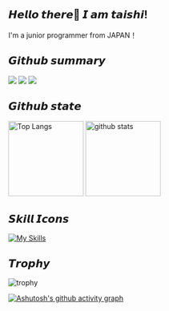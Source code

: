 ## 𝙃𝙚𝙡𝙡𝙤 𝙩𝙝𝙚𝙧𝙚👋 𝙄 𝙖𝙢 𝙩𝙖𝙞𝙨𝙝𝙞!
I'm a junior programmer from JAPAN！
## 𝙂𝙞𝙩𝙝𝙪𝙗 𝙨𝙪𝙢𝙢𝙖𝙧𝙮 
![](http://github-profile-summary-cards.vercel.app/api/cards/profile-details?username=taishi29&theme=gruvbox)
![](http://github-profile-summary-cards.vercel.app/api/cards/stats?username=taishi29&theme=gruvbox)
![](http://github-profile-summary-cards.vercel.app/api/cards/productive-time?username=taishi29&theme=gruvbox&utcOffset=9)

## 𝙂𝙞𝙩𝙝𝙪𝙗 𝙨𝙩𝙖𝙩𝙚
<p align="left"> 
  <img alt="Top Langs" height="150px" src="https://github-readme-stats.vercel.app/api/top-langs/?username=taishi29&layout=compact&count_private=true&show_icons=true&theme=gruvbox" />
  <img alt="github stats" height="150px" src="https://github-readme-stats.vercel.app/api?username=taishi29&count_private=true&show_icons=true&show_icons=true&theme=gruvbox" />
</p>

## 𝙎𝙠𝙞𝙡𝙡 𝙄𝙘𝙤𝙣𝙨
[![My Skills](https://skillicons.dev/icons?i=python,django,sqlitec,js,html,css,aws,nginx,uwsgi)](https://skillicons.dev)
## 𝙏𝙧𝙤𝙥𝙝𝙮
![trophy](https://github-profile-trophy.vercel.app/?username=taishi29&theme=gruvbox)


[![Ashutosh's github activity graph](https://github-readme-activity-graph.vercel.app/graph?username=taishi29&theme=github)](https://github.com/taishi29/github-readme-activity-graph)
<!--
**taishi29/taishi29** is a ✨ _special_ ✨ repository because its `README.md` (this file) appears on your GitHub profile.

Here are some ideas to get you started:

- 🔭 I’m currently working on ...
- 🌱 I’m currently learning ...
- 👯 I’m looking to collaborate on ...
- 🤔 I’m looking for help with ...
- 💬 Ask me about ...
- 📫 How to reach me: ...
- 😄 Pronouns: ...
- ⚡ Fun fact: ...
-->
